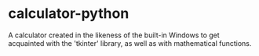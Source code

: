# calculator-python
A calculator created in the likeness of the built-in Windows to get acquainted with the 'tkinter' library, as well as with mathematical functions.
